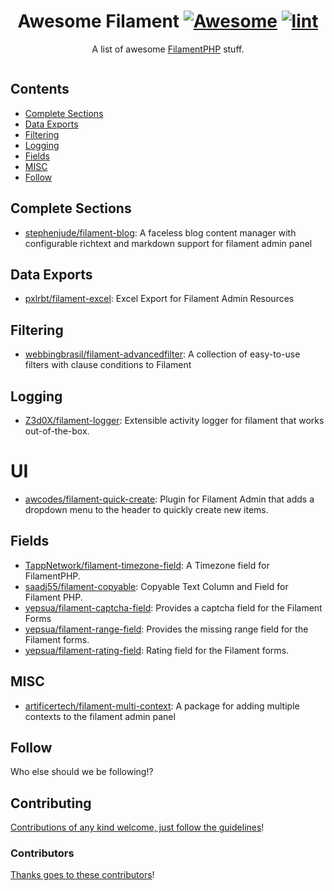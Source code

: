 <div align="center">

<!-- title -->

<!--lint ignore no-dead-urls-->

# Awesome Filament [![Awesome](https://awesome.re/badge.svg)](https://awesome.re) [![lint](https://github.com/spekulatius/awesome-filament/actions/workflows/lint.yaml/badge.svg)](https://github.com/spekulatius/awesome-filament/actions/workflows/lint.yaml)

<!-- subtitle -->

A list of awesome [FilamentPHP](https://github.com/filamentphp/filament) stuff.

<!-- image -->

<a href="" target="_blank" rel="noopener noreferrer">
  <img src="" />
</a>

<!-- description -->

</div>

<!-- TOC -->

## Contents

- [Complete Sections](#complete-sections)
- [Data Exports](#data-exports)
- [Filtering](#filtering)
- [Logging](#logging)
- [Fields](#fields)
- [MISC](#misc)
- [Follow](#follow)

<!-- CONTENT -->

## Complete Sections

 - [stephenjude/filament-blog](https://github.com/stephenjude/filament-blog): A faceless blog content manager with configurable richtext and markdown support for filament admin panel

## Data Exports

 - [pxlrbt/filament-excel](https://github.com/pxlrbt/filament-excel): Excel Export for Filament Admin Resources

## Filtering

 - [webbingbrasil/filament-advancedfilter](https://github.com/webbingbrasil/filament-advancedfilter): A collection of easy-to-use filters with clause conditions to Filament

## Logging

 - [Z3d0X/filament-logger](https://github.com/Z3d0X/filament-logger): Extensible activity logger for filament that works out-of-the-box.

# UI

 - [awcodes/filament-quick-create](https://github.com/awcodes/filament-quick-create): Plugin for Filament Admin that adds a dropdown menu to the header to quickly create new items.

## Fields

 - [TappNetwork/filament-timezone-field](https://github.com/TappNetwork/filament-timezone-field): A Timezone field for FilamentPHP.
 - [saadj55/filament-copyable](https://github.com/saadj55/filament-copyable): Copyable Text Column and Field for Filament PHP.
 - [yepsua/filament-captcha-field](https://github.com/yepsua/filament-captcha-field): Provides a captcha field for the Filament Forms
 - [yepsua/filament-range-field](https://github.com/yepsua/filament-range-field): Provides the missing range field for the Filament forms.
 - [yepsua/filament-rating-field](https://github.com/yepsua/filament-rating-field): Rating field for the Filament forms.


## MISC

 - [artificertech/filament-multi-context](https://github.com/artificertech/filament-multi-context): A package for adding multiple contexts to the filament admin panel

<!-- END CONTENT -->

## Follow

<!-- list people worth following on social sites (Twitter, LinkedIn, GitHub, YouTube etc.) -->

Who else should we be following!?

## Contributing

[Contributions of any kind welcome, just follow the guidelines](contributing.md)!

### Contributors

[Thanks goes to these contributors](https://github.com/spekulatius/awesome-filament/graphs/contributors)!
